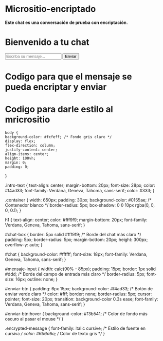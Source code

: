 # Micrositio-encriptado

<!DOCTYPE html>
<html lang="en">
<head>
    <meta charset="UTF-8">
    <meta name="viewport" content="width=device-width, initial-scale=1.0">
    <title>Micrositio encriptado</title>
    <script src="https://cdnjs.cloudflare.com/ajax/libs/crypto-js/4.1.1/crypto-js.min.js"></script>
    <link rel="stylesheet" href="style.css">

</head>
<body>
    <div class="intro-text">
        <p> <b>Este chat es una conversación de prueba con encriptación.</b></p>
    </div>
    <div class="container">
        <h1>Bienvenido a tu chat</h1>
        <div id="chat-box">
            <div id="chat"></div>
        </div>
        <input type="text" id="mensaje-input" placeholder="Escriba su mensaje...">
        <button id="enviar-btn">Enviar</button>
    </div>

</body>
</html>

# Codigo para que el mensaje se pueda encriptar y enviar
<script>
      document.addEventListener('DOMContentLoaded', function() {
    const chatBox = document.getElementById('chat');
    const messageInput = document.getElementById('mensaje-input');
    const sendButton = document.getElementById('enviar-btn');

    sendButton.addEventListener('click', function() {
        const message = messageInput.value.trim();
        if (message !== '') {
            const encryptedMessage = encryptMessage(message);
            appendMessage('Betsaida', encryptedMessage);
            messageInput.value = '';
            // Aquí puedes agregar la lógica para enviar el mensaje al servidor o procesarlo de otra manera
        }
    });

    function encryptMessage(message) {
        // Clave de cifrado (debes mantener esto seguro y enviarla al destinatario de manera segura)
        const key = 'claveSuperSecreta123';
        // Cifrar el mensaje con AES utilizando la clave
        const encrypted = CryptoJS.AES.encrypt(message, key).toString();
        return encrypted;
    }

    function appendMessage(sender, message) {
        const messageElement = document.createElement('div');
        messageElement.innerHTML = `<strong>${sender}:</strong> <span class="encrypted-message">${message} (Mensaje encriptado)</span>`;
        chatBox.appendChild(messageElement);
        chatBox.scrollTop = chatBox.scrollHeight;
    }
});  
    </script>

   # Codigo para darle estilo al mricrositio
    body {
    background-color: #fcfeff; /* Fondo gris claro */
    display: flex;
    flex-direction: column;
    justify-content: center;
    align-items: center;
    height: 100vh;
    margin: 0;
    padding: 0;
}

.intro-text {
    text-align: center;
    margin-bottom: 20px;
    font-size: 28px;
    color: #f4ad33;
    font-family: Verdana, Geneva, Tahoma, sans-serif;
    color: #333;
}

.container {
    width: 650px;
    padding: 30px;
    background-color: #0155ae; /* Contenedor blanco */
    border-radius: 5px;
    box-shadow: 0 0 10px rgba(0, 0, 0, 0.1);
}

h1 {
    text-align: center;
    color: #fff9f9;
    margin-bottom: 20px;
    font-family: Verdana, Geneva, Tahoma, sans-serif;
}

#chat-box {
    border: 5px solid #fff9f9; /* Borde del chat más claro */
    padding: 5px;
    border-radius: 5px;
    margin-bottom: 20px;
    height: 300px;
    overflow-y: auto;
}

#chat {
    background-color: #ffffff; 
    font-size: 18px;
    font-family: Verdana, Geneva, Tahoma, sans-serif;
}

#mensaje-input {
    width: calc(90% - 85px);
    padding: 15px;
    border: 1px solid #ddd; /* Borde del campo de entrada más claro */
    border-radius: 5px;
    font-size: 16px;
    outline: none;
}

#enviar-btn {
    padding: 6px 15px;
    background-color: #f4ad33; /* Botón de enviar verde claro */
    color: #fff;
    border: none;
    border-radius: 5px;
    cursor: pointer;
    font-size: 20px;
    transition: background-color 0.3s ease;
    font-family: Verdana, Geneva, Tahoma, sans-serif;
}

#enviar-btn:hover {
    background-color: #13b541; /* Color de fondo más oscuro al pasar el mouse */
}

.encrypted-message {
    font-family: italic cursive; /* Estilo de fuente en cursiva */
    color: #6b6a6a; /* Color de texto gris */
}

